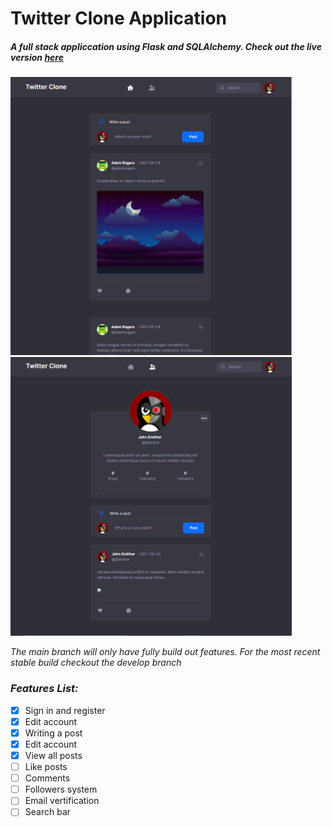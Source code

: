 # Twitter Clone Application
##### _A full stack appliccation using Flask and SQLAlchemy. Check out the live version [here](http://twitterclone.shonkaga.com/register)_

<p float="left">
  <img src="/markdownImages/feed.PNG" width="450" />
  <img src="/markdownImages/profile.PNG" width="450" />
</p>

_The main branch will only have fully build out features. For the most recent stable build checkout the develop branch_

### _Features List:_

- [x] Sign in and register
- [x] Edit account
- [x] Writing a post
- [x] Edit account
- [x] View all posts
- [ ] Like posts
- [ ] Comments
- [ ] Followers system
- [ ] Email vertification
- [ ] Search bar
